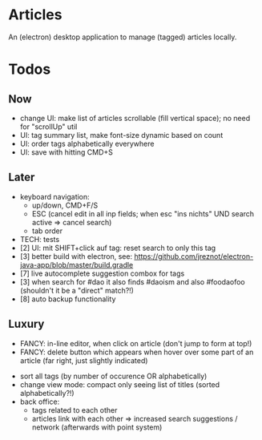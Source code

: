 # Articles

An (electron) desktop application to manage (tagged) articles locally.

# Todos

## Now

* change UI: make list of articles scrollable (fill vertical space); no need for "scrollUp" util
* UI: tag summary list, make font-size dynamic based on count
* UI: order tags alphabetically everywhere
* UI: save with hitting CMD+S

## Later

* keyboard navigation:
    * up/down, CMD+F/S
    * ESC (cancel edit in all inp fields; when esc "ins nichts" UND search active => cancel search)
    * tab order
* TECH: tests
* [2] UI: mit SHIFT+click auf tag: reset search to only this tag
* [3] better build with electron, see: https://github.com/jreznot/electron-java-app/blob/master/build.gradle
* [7] live autocomplete suggestion combox for tags
* [3] when search for #dao it also finds #daoism and also #foodaofoo (shouldn't it be a "direct" match?!)
* [8] auto backup functionality

## Luxury

* FANCY: in-line editor, when click on article (don't jump to form at top!)
* FANCY: delete button which appears when hover over some part of an article (far right, just slightly indicated)
- sort all tags (by number of occurence OR alphabetically)
- change view mode: compact only seeing list of titles (sorted alphabetically?!)
- back office:
	* tags related to each other
	* articles link with each other
	=> increased search suggestions / network (afterwards with point system)